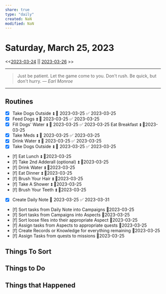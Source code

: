 ```yaml
---
share: true
type: "daily"
created: NaN 
modified: NaN
---
```

# Saturday, March 25, 2023
<<[2023-03-24](./2023-03-24.md#) || [2023-03-26](./2023-03-26.md#) >>

---

> Just be patient. Let the game come to you. Don't rush. Be quick, but don't hurry.
> — <cite>Earl Monroe</cite>

---
 
## Routines
- [x] Take Dogs Outside ⏫ 📅 2023-03-25 ✅ 2023-03-25
- [x] Feed Dogs ⏫ 📅 2023-03-25 ✅ 2023-03-25
- [x] Fill Dogs' Water ⏫ 📅 2023-03-25 ✅ 2023-03-25
Eat Breakfast ⏫  📆2023-03-25
- [x] Take Meds ⏫ 📅 2023-03-25 ✅ 2023-03-25
- [x] Drink Water ⏫ 📅 2023-03-25 ✅ 2023-03-25
- [x] Take Dogs Outside ⏫ 📅 2023-03-25 ✅ 2023-03-25
- [f] Eat Lunch ⏫  📆2023-03-25
- [f] Take 2nd Adderall (optional) ⏫  📆2023-03-25
- [f] Drink Water ⏫  📆2023-03-25
- [f] Eat Dinner ⏫  📆2023-03-25
- [f] Brush Your Hair ⏫  📆2023-03-25
- [f] Take A Shower ⏫ 📆2023-03-25
- [f] Brush Your Teeth ⏫  📆2023-03-25
- [x] Create Daily Note 📅 2023-03-25 ✅ 2023-03-31
- [f] Sort tasks from Daily Note into Campaigns 📆2023-03-25
- [f] Sort tasks from Campaigns into Aspects 📆2023-03-25
- [f] Sort loose files into their appropriate Aspect 📆2023-03-25
- [f] Assign tasks from Aspects to appropriate quests 📆2023-03-25
- [f] Create Records or Knowledge for everything remaining 📆2023-03-25
- [f] Assign Tasks from quests to missions 📆2023-03-25


## Things To Sort

## Things to Do


## Things that Happened
